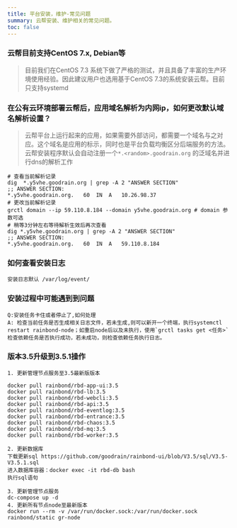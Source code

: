 ```yaml
---
title: 平台安装，维护-常见问题
summary: 云帮安装、维护相关的常见问题。
toc: false
---
```


<div id="toc"></div>

### 云帮目前支持CentOS 7.x, Debian等

> 目前我们在CentOS 7.3 系统下做了严格的测试，并且具备了丰富的生产环境使用经验。因此建议用户也选用基于CentOS 7.3的系统安装云帮。目前只支持systemd

### 在公有云环境部署云帮后，应用域名解析为内网ip，如何更改默认域名解析设置？

> 云帮平台上运行起来的应用，如果需要外部访问，都需要一个域名与之对应。这个域名是应用的标示，同时也是平台负载均衡区分后端服务的方法。
> 云帮安装程序默认会自动注册一个`*.<random>.goodrain.org` 的泛域名并进行dns的解析工作

```
# 查看当前解析记录
dig  *.y5vhe.goodrain.org | grep -A 2 "ANSWER SECTION"
;; ANSWER SECTION:
*.y5vhe.goodrain.org.	60	IN	A	10.26.98.37
# 更改当前解析记录
grctl domain --ip 59.110.8.184 --domain y5vhe.goodrain.org # domain 参数可选
# 稍等3分钟左右等待解析生效后再次查看
dig *.y5vhe.goodrain.org | grep -A 2 "ANSWER SECTION"
;; ANSWER SECTION:
*.y5vhe.goodrain.org.	60	IN	A	59.110.8.184
```

### 如何查看安装日志

```
安装日志默认 /var/log/event/
```

### 安装过程中可能遇到到问题

```
Q:安装任务卡住或者停止了,如何处理
A: 检查当前任务是否生成相关日志文件，若未生成,则可以新开一个终端，执行systemctl restart rainbond-node；如重启node后以及未执行，使用`grctl tasks get <任务>` 检查依赖任务是否执行成功，若未成功，则检查依赖任务执行日志。
```

### 版本3.5升级到3.5.1操作

```
1. 更新管理节点服务至3.5最新版版本

docker pull rainbond/rbd-app-ui:3.5
docker pull rainbond/rbd-lb:3.5
docker pull rainbond/rbd-webcli:3.5
docker pull rainbond/rbd-api:3.5
docker pull rainbond/rbd-eventlog:3.5
docker pull rainbond/rbd-entrance:3.5
docker pull rainbond/rbd-chaos:3.5
docker pull rainbond/rbd-mq:3.5
docker pull rainbond/rbd-worker:3.5

2. 更新数据库
下载更新sql https://github.com/goodrain/rainbond-ui/blob/V3.5/sql/V3.5-V3.5.1.sql
进入数据库容器：docker exec -it rbd-db bash 
执行sql语句

3. 更新管理节点服务
dc-compose up -d 
4. 更新所有节点node至最新版本
docker run --rm -v /var/run/docker.sock:/var/run/docker.sock rainbond/static gr-node

```
